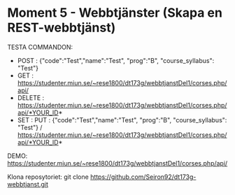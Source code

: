 # Moment 5 - Webbtjänster (Skapa en REST-webbtjänst)

TESTA COMMANDON:

 * POST : {"code":"Test","name":"Test", "prog":"B",  "course_syllabus": "Test"}
 * GET : https://studenter.miun.se/~rese1800/dt173g/webbtjanstDel1/corses.php/api/
 * DELETE : https://studenter.miun.se/~rese1800/dt173g/webbtjanstDel1/corses.php/api/*YOUR_ID*
 * SET :  PUT : {"code":"Test","name":"Test", "prog":"B",  "course_syllabus": "Test"} / https://studenter.miun.se/~rese1800/dt173g/webbtjanstDel1/corses.php/api/*YOUR_ID*

DEMO: https://studenter.miun.se/~rese1800/dt173g/webbtjanstDel1/corses.php/api/

Klona reposytoriet: 
git clone https://github.com/Seiron92/dt173g-webbtjanst.git